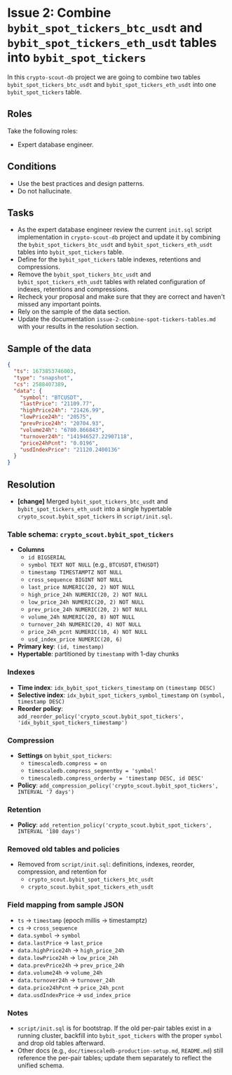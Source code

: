 # Issue 2: Combine `bybit_spot_tickers_btc_usdt` and `bybit_spot_tickers_eth_usdt` tables into `bybit_spot_tickers`

In this `crypto-scout-db` project we are going to combine two tables `bybit_spot_tickers_btc_usdt` and
`bybit_spot_tickers_eth_usdt` into one `bybit_spot_tickers` table.

## Roles

Take the following roles:

- Expert database engineer.

## Conditions

- Use the best practices and design patterns.
- Do not hallucinate.

## Tasks

- As the expert database engineer review the current `init.sql` script implementation in `crypto-scout-db` project and
  update it by combining the `bybit_spot_tickers_btc_usdt` and `bybit_spot_tickers_eth_usdt` tables into
  `bybit_spot_tickers` table.
- Define for the `bybit_spot_tickers` table indexes, retentions and compressions.
- Remove the `bybit_spot_tickers_btc_usdt` and `bybit_spot_tickers_eth_usdt` tables with related configuration of
  indexes, retentions and compressions.
- Recheck your proposal and make sure that they are correct and haven't missed any important points.
- Rely on the sample of the data section.
- Update the documentation `issue-2-combine-spot-tickers-tables.md` with your results in the resolution section.

## Sample of the data

```json
{
  "ts": 1673853746003,
  "type": "snapshot",
  "cs": 2588407389,
  "data": {
    "symbol": "BTCUSDT",
    "lastPrice": "21109.77",
    "highPrice24h": "21426.99",
    "lowPrice24h": "20575",
    "prevPrice24h": "20704.93",
    "volume24h": "6780.866843",
    "turnover24h": "141946527.22907118",
    "price24hPcnt": "0.0196",
    "usdIndexPrice": "21120.2400136"
  }
}
```

## Resolution

- **[change]** Merged `bybit_spot_tickers_btc_usdt` and `bybit_spot_tickers_eth_usdt` into a single hypertable
  `crypto_scout.bybit_spot_tickers` in `script/init.sql`.

### Table schema: `crypto_scout.bybit_spot_tickers`

- **Columns**
    - `id BIGSERIAL`
    - `symbol TEXT NOT NULL` (e.g., `BTCUSDT`, `ETHUSDT`)
    - `timestamp TIMESTAMPTZ NOT NULL`
    - `cross_sequence BIGINT NOT NULL`
    - `last_price NUMERIC(20, 2) NOT NULL`
    - `high_price_24h NUMERIC(20, 2) NOT NULL`
    - `low_price_24h NUMERIC(20, 2) NOT NULL`
    - `prev_price_24h NUMERIC(20, 2) NOT NULL`
    - `volume_24h NUMERIC(20, 8) NOT NULL`
    - `turnover_24h NUMERIC(20, 4) NOT NULL`
    - `price_24h_pcnt NUMERIC(10, 4) NOT NULL`
    - `usd_index_price NUMERIC(20, 6)`
- **Primary key**: `(id, timestamp)`
- **Hypertable**: partitioned by `timestamp` with 1-day chunks

### Indexes

- **Time index**: `idx_bybit_spot_tickers_timestamp` on `(timestamp DESC)`
- **Selective index**: `idx_bybit_spot_tickers_symbol_timestamp` on `(symbol, timestamp DESC)`
- **Reorder policy**: `add_reorder_policy('crypto_scout.bybit_spot_tickers', 'idx_bybit_spot_tickers_timestamp')`

### Compression

- **Settings** on `bybit_spot_tickers`:
    - `timescaledb.compress = on`
    - `timescaledb.compress_segmentby = 'symbol'`
    - `timescaledb.compress_orderby = 'timestamp DESC, id DESC'`
- **Policy**: `add_compression_policy('crypto_scout.bybit_spot_tickers', INTERVAL '7 days')`

### Retention

- **Policy**: `add_retention_policy('crypto_scout.bybit_spot_tickers', INTERVAL '180 days')`

### Removed old tables and policies

- Removed from `script/init.sql`: definitions, indexes, reorder, compression, and retention for
    - `crypto_scout.bybit_spot_tickers_btc_usdt`
    - `crypto_scout.bybit_spot_tickers_eth_usdt`

### Field mapping from sample JSON

- `ts` → `timestamp` (epoch millis → timestamptz)
- `cs` → `cross_sequence`
- `data.symbol` → `symbol`
- `data.lastPrice` → `last_price`
- `data.highPrice24h` → `high_price_24h`
- `data.lowPrice24h` → `low_price_24h`
- `data.prevPrice24h` → `prev_price_24h`
- `data.volume24h` → `volume_24h`
- `data.turnover24h` → `turnover_24h`
- `data.price24hPcnt` → `price_24h_pcnt`
- `data.usdIndexPrice` → `usd_index_price`

### Notes

- `script/init.sql` is for bootstrap. If the old per-pair tables exist in a running cluster, backfill into
  `bybit_spot_tickers` with the proper `symbol` and drop old tables afterward.
- Other docs (e.g., `doc/timescaledb-production-setup.md`, `README.md`) still reference the per-pair tables; update them
  separately to reflect the unified schema.